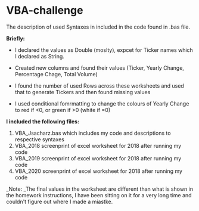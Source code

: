 # VBA-challenge

The description of used Syntaxes in included in the code found in .bas file.

**Briefly:**

- I declared the values as Double (moslty), expcet for Ticker names which I declared as String.

- Created new columns and found their values (Ticker, Yearly Change, Percentage Chage, Total Volume)

- I found the number of used Rows across these worksheets and used that to generate Tickers and then found missing values

- I used conditional fomrmatting to change the colours of Yearly Change to red if <0, or green if >0 (white if =0)


**I included the following files:**

1. VBA_Jsacharz.bas which includes my code and descriptions to respective syntaxes
2. VBA_2018 screenprint of excel worksheet for 2018 after running my code
3. VBA_2019 screenprint of excel worksheet for 2018 after running my code
4. VBA_2020 screenprint of excel worksheet for 2018 after running my code

_Note: _The final values in the worksheet are different than what is shown in the homework instructions, I have been sitting on it for a very long time and couldn't figure out where I made a miastke. 
